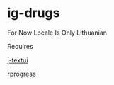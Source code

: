 # ig-drugs


For Now Locale Is Only Lithuanian







Requires

[j-textui](https://github.com/Jaareet/j-textui)

[rprogress](https://github.com/Mobius1/rprogress)
